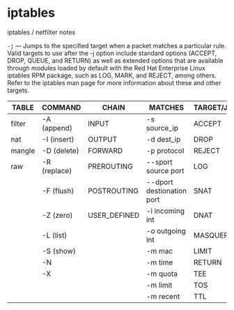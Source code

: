 # iptables
iptables / netfilter notes

`-j` — Jumps to the specified target when a packet matches a particular rule. Valid targets to use after the -j option include standard options (ACCEPT, DROP, QUEUE, and RETURN) as well as extended options that are available through modules loaded by default with the Red Hat Enterprise Linux iptables RPM package, such as LOG, MARK, and REJECT, among others. Refer to the iptables man page for more information about these and other targets.


|  TABLE        |  COMMAND           |  CHAIN             |   MATCHES                 | TARGET/JUMP  |
|---------------|--------------------|--------------------|---------------------------|--------------|
|  filter       |  -A (append)       |  INPUT             | -s source_ip              | ACCEPT       |
|  nat          |  -I (insert)       |  OUTPUT            | -d dest_ip                | DROP         |
|  mangle       |  -D (delete)       |  FORWARD           | -p protocol               | REJECT       |
|  raw          |  -R (replace)      |  PREROUTING        | --sport source port       | LOG          |
|               |  -F (flush)        |  POSTROUTING       | --dport destionation port | SNAT         |
|               |  -Z (zero)         |  USER_DEFINED      | -i incoming int           | DNAT         |
|               |  -L (list)         |                    | -o outgoing int           | MASQUERADE   |
|               |  -S (show)         |                    | -m mac                    | LIMIT        |
|               |  -N                |                    | -m time                   | RETURN       |
|               |  -X                |                    | -m quota                  | TEE          |
|               |                    |                    | -m limit                  | TOS          |
|               |                    |                    | -m recent                 | TTL          |

